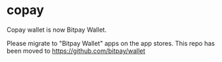 # copay
Copay wallet is now Bitpay Wallet.

Please migrate to "Bitpay Wallet" apps on the app stores. This repo has been moved to https://github.com/bitpay/wallet
